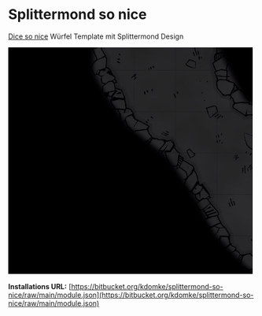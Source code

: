 # Splittermond so nice

[Dice so nice](https://gitlab.com/riccisi/foundryvtt-dice-so-nice/raw/3.3.2/module/module.json) Würfel Template mit Splittermond Design

![Rollende Würfel mit Splittermondlogo](screenshots/rolling.gif "Rollende Würfel mit Splittermondlogo")

**Installations URL:** [https://bitbucket.org/kdomke/splittermond-so-nice/raw/main/module.json](https://bitbucket.org/kdomke/splittermond-so-nice/raw/main/module.json)
